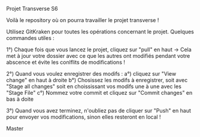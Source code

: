 Projet Transverse S6

Voilà le repository où on pourra travailler le projet transverse !

Utilisez GitKraken pour toutes les opérations concernant le projet. Quelques commandes utiles :

1°) Chaque fois que vous lancez le projet, cliquez sur "pull" en haut
-> Cela met à jour votre dossier avec ce que les autres ont modifiés pendant votre abscence et évite  les conlflits de modifications !

2°) Quand vous voulez enregistrer des modifs : 
	a°) cliquez sur "View change" en haut à droite
	b°) Chosissez les modifs à enregistrer, soit avec "Stage all changes" soit en choississant vos modifs une à une avec les "Stage File"
	c°) Nommez votre commit et cliquez sur "Commit changes" en bas à doite

3°) Quand vous avez terminez, n'oubliez pas de cliquer sur "Push" en haut pour envoyer vos modifications, sinon elles resteront en local !

Master